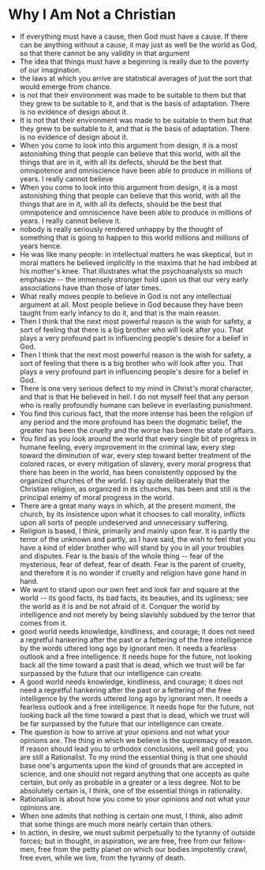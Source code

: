 # Why I Am Not a Christian
- If everything must have a cause, then God must have a cause. If there can be anything without a cause, it may just as well be the world as God, so that there cannot be any validity in that argument
- The idea that things must have a beginning is really due to the poverty of our imagination.
- the laws at which you arrive are statistical averages of just the sort that would emerge from chance.
- is not that their environment was made to be suitable to them but that they grew to be suitable to it, and that is the basis of adaptation. There is no evidence of design about it.
- It is not that their environment was made to be suitable to them but that they grew to be suitable to it, and that is the basis of adaptation. There is no evidence of design about it.
- When you come to look into this argument from design, it is a most astonishing thing that people can believe that this world, with all the things that are in it, with all its defects, should be the best that omnipotence and omniscience have been able to produce in millions of years. I really cannot believe
- When you come to look into this argument from design, it is a most astonishing thing that people can believe that this world, with all the things that are in it, with all its defects, should be the best that omnipotence and omniscience have been able to produce in millions of years. I really cannot believe it.
- nobody is really seriously rendered unhappy by the thought of something that is going to happen to this world millions and millions of years hence.
- He was like many people: in intellectual matters he was skeptical, but in moral matters he believed implicitly in the maxims that he had imbibed at his mother's knee. That illustrates what the psychoanalysts so much emphasize -- the immensely stronger hold upon us that our very early associations have than those of later times.
- What really moves people to believe in God is not any intellectual argument at all. Most people believe in God because they have been taught from early infancy to do it, and that is the main reason.
- Then I think that the next most powerful reason is the wish for safety, a sort of feeling that there is a big brother who will look after you. That plays a very profound part in influencing people's desire for a belief in God.
- Then I think that the next most powerful reason is the wish for safety, a sort of feeling that there is a big brother who will look after you. That plays a very profound part in influencing people's desire for a belief in God.
- There is one very serious defect to my mind in Christ's moral character, and that is that He believed in hell. I do not myself feel that any person who is really profoundly humane can believe in everlasting punishment.
- You find this curious fact, that the more intense has been the religion of any period and the more profound has been the dogmatic belief, the greater has been the cruelty and the worse has been the state of affairs.
- You find as you look around the world that every single bit of progress in humane feeling, every improvement in the criminal law, every step toward the diminution of war, every step toward better treatment of the colored races, or every mitigation of slavery, every moral progress that there has been in the world, has been consistently opposed by the organized churches of the world. I say quite deliberately that the Christian religion, as organized in its churches, has been and still is the principal enemy of moral progress in the world.
- There are a great many ways in which, at the present moment, the church, by its insistence upon what it chooses to call morality, inflicts upon all sorts of people undeserved and unnecessary suffering.
- Religion is based, I think, primarily and mainly upon fear. It is partly the terror of the unknown and partly, as I have said, the wish to feel that you have a kind of elder brother who will stand by you in all your troubles and disputes. Fear is the basis of the whole thing -- fear of the mysterious, fear of defeat, fear of death. Fear is the parent of cruelty, and therefore it is no wonder if cruelty and religion have gone hand in hand.
- We want to stand upon our own feet and look fair and square at the world -- its good facts, its bad facts, its beauties, and its ugliness; see the world as it is and be not afraid of it. Conquer the world by intelligence and not merely by being slavishly subdued by the terror that comes from it.
- good world needs knowledge, kindliness, and courage; it does not need a regretful hankering after the past or a fettering of the free intelligence by the words uttered long ago by ignorant men. It needs a fearless outlook and a free intelligence. It needs hope for the future, not looking back all the time toward a past that is dead, which we trust will be far surpassed by the future that our intelligence can create.
- A good world needs knowledge, kindliness, and courage; it does not need a regretful hankering after the past or a fettering of the free intelligence by the words uttered long ago by ignorant men. It needs a fearless outlook and a free intelligence. It needs hope for the future, not looking back all the time toward a past that is dead, which we trust will be far surpassed by the future that our intelligence can create.
- The question is how to arrive at your opinions and not what your opinions are. The thing in which we believe is the supremacy of reason. If reason should lead you to orthodox conclusions, well and good; you are still a Rationalist. To my mind the essential thing is that one should base one's arguments upon the kind of grounds that are accepted in science, and one should not regard anything that one accepts as quite certain, but only as probable in a greater or a less degree. Not to be absolutely certain is, I think, one of the essential things in rationality.
- Rationalism is about how you come to your opinions and not what your opinions are.
- When one admits that nothing is certain one must, I think, also admit that some things are much more nearly certain than others.
- In action, in desire, we must submit perpetually to the tyranny of outside forces; but in thought, in aspiration, we are free, free from our fellow-men, free from the petty planet on which our bodies impotently crawl, free even, while we live, from the tyranny of death.
